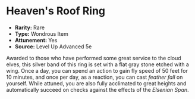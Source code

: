 # Heaven's Roof Ring

- **Rarity:** Rare
- **Type:** Wondrous Item
- **Attunement:** Yes
- **Source:** Level Up Advanced 5e

Awarded to those who have performed some great service to the cloud elves, this silver band of this ring is set with a flat gray stone etched with a wing. Once a day, you can spend an action to gain fly speed of 50 feet for 10 minutes, and once per day, as a reaction, you can cast _feather fall_  on yourself. While attuned, you are also fully acclimated to great heights and automatically succeed on checks against the effects of the _Elsenian Span_.
